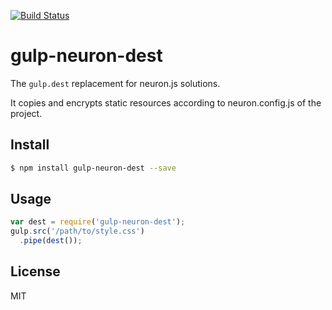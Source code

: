 [![Build Status](https://travis-ci.org/neuron-js/gulp-neuron-dest.svg?branch=master)](https://travis-ci.org/neuron-js/gulp-neuron-dest)
<!-- optional npm version
[![NPM version](https://badge.fury.io/js/gulp-neuron-dest.svg)](http://badge.fury.io/js/gulp-neuron-dest)
-->
<!-- optional npm downloads
[![npm module downloads per month](http://img.shields.io/npm/dm/gulp-neuron-dest.svg)](https://www.npmjs.org/package/gulp-neuron-dest)
-->
<!-- optional dependency status
[![Dependency Status](https://david-dm.org/neuron-js/gulp-neuron-dest.svg)](https://david-dm.org/neuron-js/gulp-neuron-dest)
-->

# gulp-neuron-dest

The `gulp.dest` replacement for neuron.js solutions.

It copies and encrypts static resources according to neuron.config.js of the project.

## Install

```sh
$ npm install gulp-neuron-dest --save
```

## Usage

```js
var dest = require('gulp-neuron-dest');
gulp.src('/path/to/style.css')
  .pipe(dest());
```

## License

MIT

